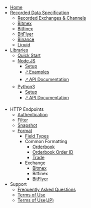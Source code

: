 * [Home](/)
* [Recorded Data Specification](data/)
  * [Recorded Exchanges & Channels](data/table.md)
  * [Bitmex](data/bitmex.md)
  * [Bitfinex](data/bitfinex.md)
  * [BitFlyer](data/bitflyer.md)
  * [Binance](data/binance.md)
  * [Liquid](data/liquid.md)
* [Libraries](libraries/)
  * [Quick Start](libraries/quickstart.md)
  * [Node.JS](libraries/nodejs/)
    * [Setup](libraries/nodejs/setup.md)
    * [🡕 Examples](https://repl.it/@exchangedataset/exchangedataset-node-examples)
    * [🡕 API Documentation](https://exchangedataset.github.io/exchangedataset-node/)
  * [Python3](libraries/python3/)
    * [Setup](libraries/python3/setup.md)
    * [🡕 API Documentation](https://exchangedataset.github.io/exchangedataset-python/)
<!-- * [Command Line](commandline/) -->
* HTTP Endpoints
  * [Authentication](/http/authentication.md)
  * [Filter](/http/filter.md)
  * [Snapshot](/http/snapshot.md)
  * [Format](/http/format/)
    * [Field Types](http/format/types.md)
    * Common Formatting
      * [Orderbook](http/format/orderbook.md)
      * [Orderbook Order ID](http/format/orderbook-orderid.md)
      * [Trade](http/format/trade.md)
    * Exchange
      * [Bitmex](http/format/bitmex.md)
      * Bitfinex
      * [BitFlyer](http/format/bitflyer.md)
* Support
  * [Frequently Asked Questions](support/faq.md)
  * [Terms of Use](support/agreement.md)
  * [Terms of Use(JP)](support/agreement_jp.md)
